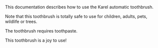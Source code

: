 This documentation describes how to use the Karel automatic toothbrush.

Note that this toothbrush is totally safe to use for children, adults, pets, wildlife or trees.

The toothbrush requires toothpaste.

This toothbrush is a joy to use!